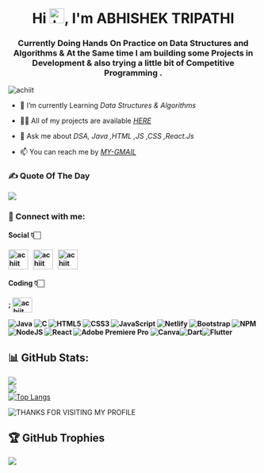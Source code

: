 <h1 align="center">Hi <img src="https://github.com/TheDudeThatCode/TheDudeThatCode/blob/master/Assets/Hi.gif?raw=true" alt="handWaving" height="30" width="30" />, I'm ABHISHEK TRIPATHI </h1>
<h3 align="center">Currently Doing Hands On Practice on Data Structures and Algorithms & At the Same time I am building some Projects in  Development & also trying a little bit of Competitive Programming .</h3>
<p align="left"> <img src="https://komarev.com/ghpvc/?username=achiit&label=Profile%20views&color=0e75b6&style=flat" alt="achiit" /> </p>

- 🔭 I’m currently Learning *Data Structures & Algorithms*

- 👨‍💻 All of my projects are available [*HERE*](https://github.com/abhitripathi25)

- 💬 Ask me about *DSA, Java ,HTML ,JS ,CSS ,React.Js*

- 📫 You can reach me by [*MY-GMAIL*](mailto:abhiiit1234@gmail.com)

<h3 align="left">✍️ Quote Of The Day</h3>

![](https://quotes-github-readme.vercel.app/api?type=horizontal&theme=merko)

<h3 align="left">📩 Connect with me:</h3>
<p align="left">
<h4>Social 👇🏻<h4/>
<a href="mailto:abhiiit1234@gmail.com" target="blank"><img align="center" src="https://cdn4.iconfinder.com/data/icons/social-media-logos-6/512/112-gmail_email_mail-512.png" alt="achiit" height="40" width="40" /></a>&nbsp;&nbsp;
<a href="(https://www.linkedin.com/in/abhishek-tripathi-593041218/)" target="blank"><img align="center" src="https://raw.githubusercontent.com/rahuldkjain/github-profile-readme-generator/master/src/images/icons/Social/linked-in-alt.svg" alt="achiit" height="40" width="40" /></a>&nbsp;&nbsp;
<a href="(https://twitter.com/abhi_tripathi25)" target="blank"><img align="center" src="https://www.pngkey.com/png/full/2-27646_twitter-logo-png-transparent-background-logo-twitter-png.png" alt="achiit" height="40" width="40" /></a><br>
<h4>Coding 👇🏻<h4/>;
<a href="https://auth.geeksforgeeks.org/user/abhiiic63a" target="blank"><img align="center" src="https://raw.githubusercontent.com/rahuldkjain/github-profile-readme-generator/master/src/images/icons/Social/geeks-for-geeks.svg" alt="achiit" height="30" width="40" /></a>
</p>

![Java](https://img.shields.io/badge/java-%23ED8B00.svg?style=for-the-badge&logo=java&logoColor=white) ![C](https://img.shields.io/badge/c-%2300599C.svg?style=for-the-badge&logo=c&logoColor=white) ![HTML5](https://img.shields.io/badge/html5-%23E34F26.svg?style=for-the-badge&logo=html5&logoColor=white) ![CSS3](https://img.shields.io/badge/css3-%231572B6.svg?style=for-the-badge&logo=css3&logoColor=white) ![JavaScript](https://img.shields.io/badge/javascript-%23323330.svg?style=for-the-badge&logo=javascript&logoColor=%23F7DF1E) ![Netlify](https://img.shields.io/badge/netlify-%23000000.svg?style=for-the-badge&logo=netlify&logoColor=#00C7B7) ![Bootstrap](https://img.shields.io/badge/bootstrap-%23563D7C.svg?style=for-the-badge&logo=bootstrap&logoColor=white) ![NPM](https://img.shields.io/badge/NPM-%23000000.svg?style=for-the-badge&logo=npm&logoColor=white) ![NodeJS](https://img.shields.io/badge/node.js-6DA55F?style=for-the-badge&logo=node.js&logoColor=white) ![React](https://img.shields.io/badge/react-%2320232a.svg?style=for-the-badge&logo=react&logoColor=%2361DAFB) ![Adobe Premiere Pro](https://img.shields.io/badge/Adobe%20Premiere%20Pro-9999FF.svg?style=for-the-badge&logo=Adobe%20Premiere%20Pro&logoColor=white) ![Canva](https://img.shields.io/badge/Canva-%2300C4CC.svg?style=for-the-badge&logo=Canva&logoColor=white)![Dart](https://img.shields.io/badge/dart-%23323330.svg?style=for-the-badge&logo=dart&logoColor=%23F7DF1E)![Flutter](https://img.shields.io/badge/flutter-%23323330.svg?style=for-the-badge&logo=flutter&logoColor=white)


## 📊 GitHub Stats:
![](https://github-readme-stats.vercel.app/api?username=achiit&theme=gotham&hide_border=false&include_all_commits=true&count_private=true)<br/>
![](https://github-readme-streak-stats.herokuapp.com/?user=achiit&theme=gotham&hide_border=false)<br/>
[![Top Langs](https://github-readme-stats.vercel.app/api/top-langs/?username=achiit&theme=gotham)](https://github.com/achiit/github-readme-stats)
<!-- <p>&nbsp;<img align="center" src="https://github-readme-stats.vercel.app/api?username=achiit&show_icons=true&locale=en" alt="achiit" /></p> -->
![THANKS FOR VISITING MY PROFILE](https://raw.githubusercontent.com/BrunnerLivio/brunnerlivio/master/images/marquee.svg)

## 🏆 GitHub Trophies
![](https://github-profile-trophy.vercel.app/?username=achiit&theme=apprentice&no-frame=false&no-bg=true&margin-w=4)
